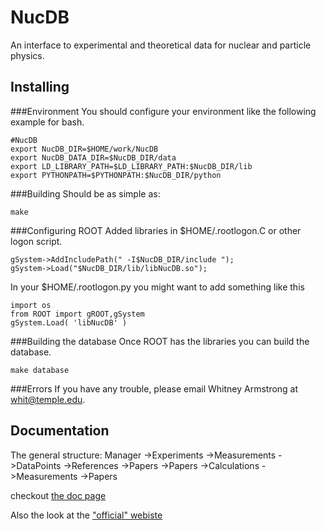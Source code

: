 NucDB
=====

An interface to experimental and theoretical data for nuclear and particle physics.


Installing
------------

###Environment
You should configure your environment like the following example for bash.

    #NucDB
    export NucDB_DIR=$HOME/work/NucDB
    export NucDB_DATA_DIR=$NucDB_DIR/data
    export LD_LIBRARY_PATH=$LD_LIBRARY_PATH:$NucDB_DIR/lib
    export PYTHONPATH=$PYTHONPATH:$NucDB_DIR/python

###Building
Should be as simple as:

    make

###Configuring ROOT
Added libraries in $HOME/.rootlogon.C or other logon script.

    gSystem->AddIncludePath(" -I$NucDB_DIR/include ");
    gSystem->Load("$NucDB_DIR/lib/libNucDB.so");

In your $HOME/.rootlogon.py you might want to add something like this

    import os
    from ROOT import gROOT,gSystem
    gSystem.Load( 'libNucDB' )

###Building the database
Once ROOT has the libraries you can build the database.

    make database

###Errors
If you have any trouble, please email Whitney Armstrong at whit@temple.edu.



Documentation
-------------

The general structure:
    Manager
    ->Experiments
      ->Measurements
        ->DataPoints
        ->References
      ->Papers
    ->Papers
      ->Calculations
        ->Measurements
      ->Papers


checkout [the doc page](http://quarks.temple.edu/~whit/code/nucdb/ "NucDB")

Also the look at the ["official" webiste](http://whit2333.github.com/NucDB "NucDB")

